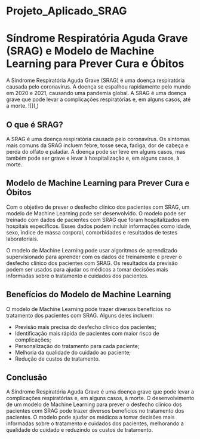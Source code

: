 # Projeto_Aplicado_SRAG

# Síndrome Respiratória Aguda Grave (SRAG) e Modelo de Machine Learning para Prever Cura e Óbitos

A Síndrome Respiratória Aguda Grave (SRAG) é uma doença respiratória causada pelo coronavírus. A doença se espalhou rapidamente pelo mundo em 2020 e 2021, causando uma pandemia global. A SRAG é uma doença grave que pode levar a complicações respiratórias e, em alguns casos, até a morte.
![]([
](https://dive.sc.gov.br/images/doencas%20e%20agravos/Doen%C3%A7as%20Definitivas/Banners-SRAG-736x378px.png))
## O que é SRAG?

A SRAG é uma doença respiratória causada pelo coronavírus. Os sintomas mais comuns da SRAG incluem febre, tosse seca, fadiga, dor de cabeça e perda do olfato e paladar. A doença pode ser leve em alguns casos, mas também pode ser grave e levar à hospitalização e, em alguns casos, à morte.

## Modelo de Machine Learning para Prever Cura e Óbitos

Com o objetivo de prever o desfecho clínico dos pacientes com SRAG, um modelo de Machine Learning pode ser desenvolvido. O modelo pode ser treinado com dados de pacientes com SRAG que foram hospitalizados em hospitais específicos. Esses dados podem incluir informações como idade, sexo, índice de massa corporal, comorbidades e resultados de testes laboratoriais.

O modelo de Machine Learning pode usar algoritmos de aprendizado supervisionado para aprender com os dados de treinamento e prever o desfecho clínico dos pacientes com SRAG. Os resultados da previsão podem ser usados para ajudar os médicos a tomar decisões mais informadas sobre o tratamento e cuidados dos pacientes.

## Benefícios do Modelo de Machine Learning

O modelo de Machine Learning pode trazer diversos benefícios no tratamento dos pacientes com SRAG. Alguns deles incluem:

- Previsão mais precisa do desfecho clínico dos pacientes;
- Identificação mais rápida de pacientes com maior risco de complicações;
- Personalização do tratamento para cada paciente;
- Melhoria da qualidade do cuidado ao paciente;
- Redução de custos de tratamento.

## Conclusão

A Síndrome Respiratória Aguda Grave é uma doença grave que pode levar a complicações respiratórias e, em alguns casos, à morte. O desenvolvimento de um modelo de Machine Learning para prever o desfecho clínico dos pacientes com SRAG pode trazer diversos benefícios no tratamento dos pacientes. O modelo pode ajudar os médicos a tomar decisões mais informadas sobre o tratamento e cuidados dos pacientes, melhorando a qualidade do cuidado e reduzindo os custos de tratamento.
